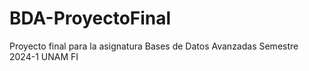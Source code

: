 # BDA-ProyectoFinal
Proyecto final para la asignatura Bases de Datos Avanzadas Semestre 2024-1 UNAM FI
